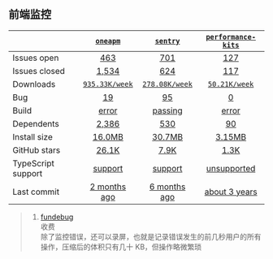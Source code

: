 ## 前端监控
|   | [`oneapm`][b0] | [`sentry`][r0] | [`performance-kits`][n0] |
|---|:---:|:---:|:----:|
| Issues open           | [463][IO1] | [701][IO2] | [127][IO3] |
| Issues closed         | [1,534][IC1] | [624][IC2] | [117][IC3] |
| Downloads             | [`935.33K/week`][DL1] | [`278.08K/week`][DL2] | [`50.21K/week`][DL3] |
| Bug             | [19][bug1] | [95][bug2] | [0][bug3] |
| Build                 | [error][bd1] | [passing][bd2] | [error][bd3] |
| Dependents            | [2,386][dep1] | [530][dep2] | [90][dep3] |
| Install size          | [16.0MB][IS1] | [30.7MB][IS2] | [3.15MB][IS3] |
| GitHub stars          | [26.1K][stars1] | [7.9K][stars2] | [1.3K][stars3] |
| TypeScript support    | [support][TS1] | [support][TS2] | [unsupported][TS3] |
| Last commit           | [2 months ago][commits1] | [6 months ago][commits2] | [about 3 years][commits3] |

[b0]: https://github.com/SheetJS/sheetjs
[r0]: https://github.com/exceljs/exceljs
[n0]: https://github.com/natergj/excel4node

[IO1]: https://github.com/SheetJS/sheetjs/issues
[IO2]: https://github.com/exceljs/exceljs/issues
[IO3]: https://github.com/natergj/excel4node/issues
[IC1]: https://github.com/SheetJS/sheetjs/issues
[IC2]: https://github.com/exceljs/exceljs/issues
[IC3]: https://github.com/natergj/excel4node/issues

[DL1]: https://www.npmjs.com/package/xlsx
[DL2]: https://www.npmjs.com/package/exceljs
[DL3]: https://www.npmjs.com/package/excel4node

[bd1]: https://www.travis-ci.org/github/SheetJS/sheetjs
[bd2]: https://www.travis-ci.org/github/exceljs/exceljs
[bd3]: https://www.travis-ci.org/github/natergj/excel4node

[bug1]: https://github.com/SheetJS/sheetjs/issues?q=is%3Aopen+is%3Aissue++label%3A%22Write+Bug%22+
[bug2]: https://github.com/exceljs/exceljs/issues?page=4&q=is%3Aopen+is%3Aissue+label%3Abug
[bug3]: https://github.com/natergj/excel4node/issues?q=is%3Aopen+is%3Aissue+label%3Abug

[dep1]: https://www.npmjs.com/package/xlsx
[dep2]: https://www.npmjs.com/package/exceljs
[dep3]: https://www.npmjs.com/package/excel4node

[IS1]: https://packagephobia.com/result?p=xlsx
[IS2]: https://packagephobia.com/result?p=exceljs
[IS3]: https://packagephobia.com/result?p=excel4node

[stars1]: https://github.com/SheetJS/sheetjs/stargazers
[stars2]: https://github.com/exceljs/exceljs/stargazers
[stars3]: https://github.com/natergj/excel4node/stargazers

[TS1]: https://github.com/SheetJS/sheetjs/search?l=typescript
[TS2]: https://github.com/exceljs/exceljs/search?l=TypeScript
[TS3]: https://github.com/natergj/excel4node/search?l=javascript

[commits1]: https://github.com/SheetJS/sheetjs/commits
[commits2]: https://github.com/exceljs/exceljs/commits
[commits3]: https://github.com/natergj/excel4node/commits

>1. [fundebug](https://www.fundebug.com/)<br>
    收费<br>
    除了监控错误，还可以录屏，也就是记录错误发生的前几秒用户的所有操作，压缩后的体积只有几十 KB，但操作略微繁琐
